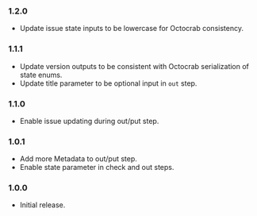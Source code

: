 ### 1.2.0
- Update issue state inputs to be lowercase for Octocrab consistency.

### 1.1.1
- Update version outputs to be consistent with Octocrab serialization of state enums.
- Update title parameter to be optional input in `out` step.

### 1.1.0
- Enable issue updating during out/put step.

### 1.0.1
- Add more Metadata to out/put step.
- Enable state parameter in check and out steps.

### 1.0.0
- Initial release.
